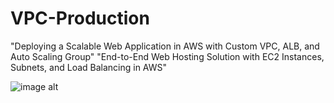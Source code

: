 # VPC-Production
 "Deploying a Scalable Web Application in AWS with Custom VPC, ALB, and Auto Scaling Group" "End-to-End Web Hosting Solution with EC2 Instances, Subnets, and Load Balancing in AWS"


![image alt](https://raw.githubusercontent.com/edgar-tc/VPC-Production/blob/970bf2edc576416389bf70c1a12ce85e597e54ab/diagram-export-11-1-2024-5_50_49-PM.png?raw=true)

